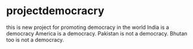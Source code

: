 # projectdemocracry
this is new project for promoting democracy in the world India is a democracy America is a democracy. Pakistan is not a democracy.
Bhutan too is not a democracy.